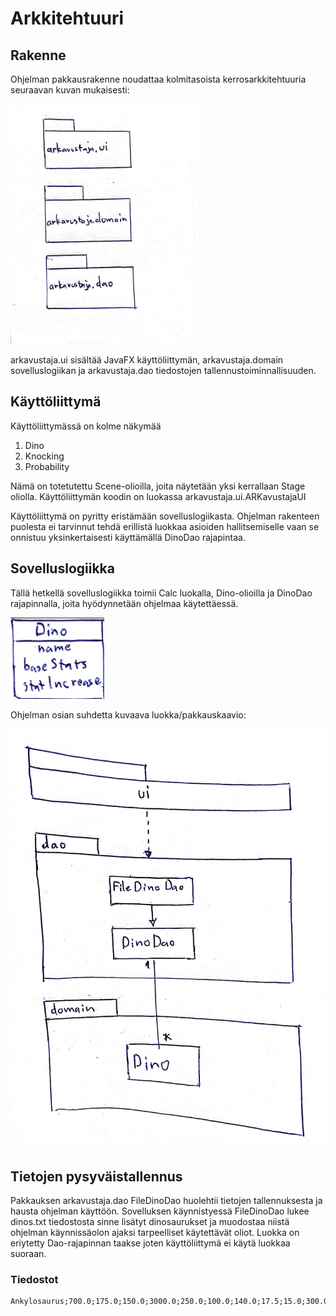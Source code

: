# Arkkitehtuuri

## Rakenne

Ohjelman pakkausrakenne noudattaa kolmitasoista kerrosarkkitehtuuria seuraavan kuvan mukaisesti:

<img src="https://raw.githubusercontent.com/Fimen/ot-harjoitustyo/master/dokumentaatio/image1.jpeg" width="300">

arkavustaja.ui sisältää JavaFX käyttöliittymän, arkavustaja.domain sovelluslogiikan ja arkavustaja.dao tiedostojen tallennustoiminnallisuuden.

## Käyttöliittymä

Käyttöliittymässä on kolme näkymää
  1. Dino
  2. Knocking
  3. Probability

Nämä on totetutettu Scene-olioilla, joita näytetään yksi kerrallaan Stage oliolla. Käyttöliittymän koodin on luokassa arkavustaja.ui.ARKavustajaUI

Käyttöliittymä on pyritty eristämään sovelluslogiikasta. Ohjelman rakenteen puolesta ei tarvinnut tehdä erillistä luokkaa asioiden hallitsemiselle vaan se onnistuu yksinkertaisesti käyttämällä DinoDao rajapintaa.

## Sovelluslogiikka

Tällä hetkellä sovelluslogiikka toimii Calc luokalla, Dino-olioilla ja DinoDao rajapinnalla, joita hyödynnetään ohjelmaa käytettäessä. 

<img src="https://raw.githubusercontent.com/Fimen/ot-harjoitustyo/master/dokumentaatio/image0.jpeg" width="150">

Ohjelman osian suhdetta kuvaava luokka/pakkauskaavio:

<img src="https://raw.githubusercontent.com/Fimen/ot-harjoitustyo/master/dokumentaatio/image2.jpeg" width="750">

## Tietojen pysyväistallennus

Pakkauksen arkavustaja.dao FileDinoDao huolehtii tietojen tallennuksesta ja hausta ohjelman käyttöön. Sovelluksen käynnistyessä FileDinoDao lukee dinos.txt tiedostosta sinne lisätyt dinosaurukset ja muodostaa niistä ohjelman käynnissäolon ajaksi tarpeelliset käytettävät oliot. Luokka on eriytetty Dao-rajapinnan taakse joten käyttöliittymä ei käytä luokkaa suoraan.

### Tiedostot

```
Ankylosaurus;700.0;175.0;150.0;3000.0;250.0;100.0;140.0;17.5;15.0;300.0;5.0;5.0
```
